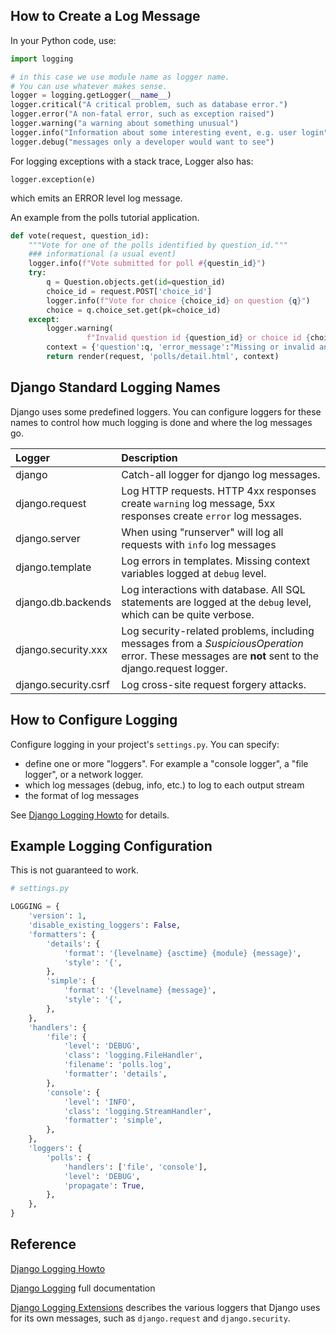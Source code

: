 
## How to Create a Log Message

In your Python code, use:

```python
import logging

# in this case we use module name as logger name.
# You can use whatever makes sense.
logger = logging.getLogger(__name__)
logger.critical("A critical problem, such as database error.")
logger.error("A non-fatal error, such as exception raised")
logger.warning("a warning about something unusual")
logger.info("Information about some interesting event, e.g. user login")
logger.debug("messages only a developer would want to see")
```


For logging exceptions with a stack trace, Logger also has:
```
logger.exception(e)
```
which emits an ERROR level log message.

An example from the polls tutorial application.
```python
def vote(request, question_id):
    """Vote for one of the polls identified by question_id."""
    ### informational (a usual event)
    logger.info(f"Vote submitted for poll #{questin_id}")
    try:
        q = Question.objects.get(id=question_id)
        choice_id = request.POST['choice_id']
        logger.info(f"Vote for choice {choice_id} on question {q}")
        choice = q.choice_set.get(pk=choice_id)
    except:
        logger.warning(
                 f"Invalid question id {question_id} or choice id {choice_id}")
        context = {'question':q, 'error_message':"Missing or invalid answer choice"}
        return render(request, 'polls/detail.html', context)
```


## Django Standard Logging Names

Django uses some predefined loggers.  You can configure loggers for these names to 
control how much logging is done and where the log messages go.

| Logger     |  Description |
|:-----------|:-------------|
| django     | Catch-all logger for django log messages. |
| django.request | Log HTTP requests. HTTP 4xx responses create `warning` log message, 5xx responses create `error` log messages. |
| django.server | When using "runserver" will log all requests with `info` log messages |
| django.template | Log errors in templates. Missing context variables logged at `debug` level. |
| django.db.backends | Log interactions with database. All SQL statements are logged at the `debug` level, which can be quite verbose. |
| django.security.xxx  | Log security-related problems, including messages from a *SuspiciousOperation* error. These messages are **not** sent to the django.request logger. |
| django.security.csrf | Log cross-site request forgery attacks. |


## How to Configure Logging

Configure logging in your project's `settings.py`. You can specify:

- define one or more "loggers". For example a "console logger", a "file logger", or a network logger.
- which log messages (debug, info, etc.) to log to each output stream
- the format of log messages

See [Django Logging Howto][django-logging-howto] for details.

## Example Logging Configuration

This is not guaranteed to work.

```python
# settings.py

LOGGING = {
    'version': 1,
    'disable_existing_loggers': False,
    'formatters': {
        'details': {
            'format': '{levelname} {asctime} {module} {message}',
            'style': '{',
        },
        'simple': {
            'format': '{levelname} {message}',
            'style': '{',
        },
    },
    'handlers': {
        'file': {
            'level': 'DEBUG',
            'class': 'logging.FileHandler',
            'filename': 'polls.log',
            'formatter': 'details',
        },
        'console': {
            'level': 'INFO',
            'class': 'logging.StreamHandler',
            'formatter': 'simple',
        },
    },
    'loggers': {
        'polls': {
            'handlers': ['file', 'console'],
            'level': 'DEBUG',
            'propagate': True,
        },
    },
}
```

## Reference

[Django Logging Howto][django-logging-howto]

[Django Logging](https://docs.djangoproject.com/en/stable/topics/logging/) full documentation

[Django Logging Extensions](https://docs.djangoproject.com/en/stable/topics/logging/#django-s-logging-extensions) describes the various loggers that Django uses for its own messages, such as `django.request` and `django.security`.

[django-logging-howto]: https://docs.djangoproject.com/en/stable/howto/logging/ 
